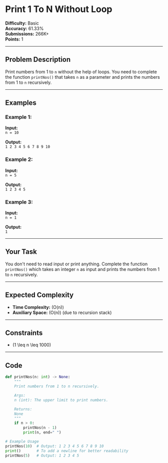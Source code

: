 # Print 1 To N Without Loop  

**Difficulty:** Basic  
**Accuracy:** 61.33%  
**Submissions:** 266K+  
**Points:** 1  

---

## Problem Description  
Print numbers from 1 to `n` without the help of loops. You need to complete the function `printNos()` that takes `n` as a parameter and prints the numbers from 1 to `n` recursively.  

---

## Examples  

### Example 1:  
**Input:**  
`n = 10`  

**Output:**  
`1 2 3 4 5 6 7 8 9 10`  

### Example 2:  
**Input:**  
`n = 5`  

**Output:**  
`1 2 3 4 5`  

### Example 3:  
**Input:**  
`n = 1`  

**Output:**  
`1`  

---

## Your Task  
You don't need to read input or print anything. Complete the function `printNos()` which takes an integer `n` as input and prints the numbers from 1 to `n` recursively.  

---

## Expected Complexity  
- **Time Complexity:** \(O(n)\)  
- **Auxiliary Space:** \(O(n)\) (due to recursion stack)  

---

## Constraints  
- \(1 \leq n \leq 1000\)  

---

## Code  

```python
def printNos(n: int) -> None:
    """
    Print numbers from 1 to n recursively.

    Args:
    n (int): The upper limit to print numbers.

    Returns:
    None
    """
    if n > 0:
        printNos(n - 1)
        print(n, end=" ")

# Example Usage
printNos(10)  # Output: 1 2 3 4 5 6 7 8 9 10
print()       # To add a newline for better readability
printNos(5)   # Output: 1 2 3 4 5
